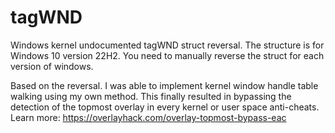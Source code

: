 # tagWND
Windows kernel undocumented tagWND struct reversal. The structure is for Windows 10 version 22H2. You need to manually reverse the struct for each version of windows.

Based on the reversal. I was able to implement kernel window handle table walking using my own method. This finally resulted in bypassing the detection of the topmost overlay in every kernel or user space anti-cheats. Learn more: https://overlayhack.com/overlay-topmost-bypass-eac
